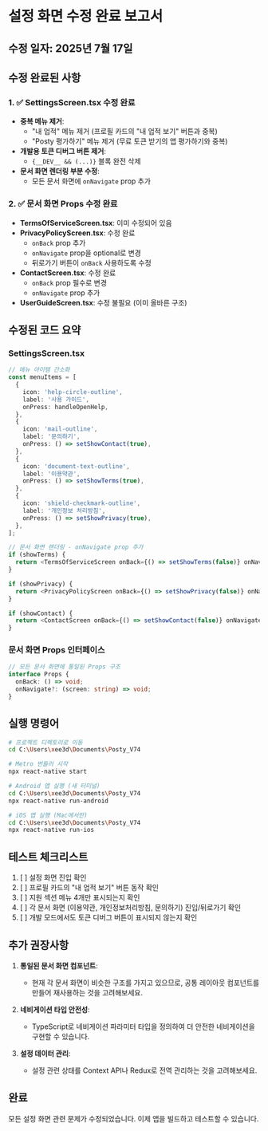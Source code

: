 # 설정 화면 수정 완료 보고서

## 수정 일자: 2025년 7월 17일

## 수정 완료된 사항

### 1. ✅ SettingsScreen.tsx 수정 완료
- **중복 메뉴 제거**:
  - "내 업적" 메뉴 제거 (프로필 카드의 "내 업적 보기" 버튼과 중복)
  - "Posty 평가하기" 메뉴 제거 (무료 토큰 받기의 앱 평가하기와 중복)
- **개발용 토큰 디버그 버튼 제거**:
  - `{__DEV__ && (...)}` 블록 완전 삭제
- **문서 화면 렌더링 부분 수정**:
  - 모든 문서 화면에 `onNavigate` prop 추가

### 2. ✅ 문서 화면 Props 수정 완료
- **TermsOfServiceScreen.tsx**: 이미 수정되어 있음
- **PrivacyPolicyScreen.tsx**: 수정 완료
  - `onBack` prop 추가
  - `onNavigate` prop을 optional로 변경
  - 뒤로가기 버튼이 `onBack` 사용하도록 수정
- **ContactScreen.tsx**: 수정 완료
  - `onBack` prop 필수로 변경
  - `onNavigate` prop 추가
- **UserGuideScreen.tsx**: 수정 불필요 (이미 올바른 구조)

## 수정된 코드 요약

### SettingsScreen.tsx
```typescript
// 메뉴 아이템 간소화
const menuItems = [
  {
    icon: 'help-circle-outline',
    label: '사용 가이드',
    onPress: handleOpenHelp,
  },
  {
    icon: 'mail-outline',
    label: '문의하기',
    onPress: () => setShowContact(true),
  },
  {
    icon: 'document-text-outline',
    label: '이용약관',
    onPress: () => setShowTerms(true),
  },
  {
    icon: 'shield-checkmark-outline',
    label: '개인정보 처리방침',
    onPress: () => setShowPrivacy(true),
  },
];

// 문서 화면 렌더링 - onNavigate prop 추가
if (showTerms) {
  return <TermsOfServiceScreen onBack={() => setShowTerms(false)} onNavigate={onNavigate} />;
}

if (showPrivacy) {
  return <PrivacyPolicyScreen onBack={() => setShowPrivacy(false)} onNavigate={onNavigate} />;
}

if (showContact) {
  return <ContactScreen onBack={() => setShowContact(false)} onNavigate={onNavigate} />;
}
```

### 문서 화면 Props 인터페이스
```typescript
// 모든 문서 화면에 통일된 Props 구조
interface Props {
  onBack: () => void;
  onNavigate?: (screen: string) => void;
}
```

## 실행 명령어

```bash
# 프로젝트 디렉토리로 이동
cd C:\Users\xee3d\Documents\Posty_V74

# Metro 번들러 시작
npx react-native start

# Android 앱 실행 (새 터미널)
cd C:\Users\xee3d\Documents\Posty_V74
npx react-native run-android

# iOS 앱 실행 (Mac에서만)
cd C:\Users\xee3d\Documents\Posty_V74
npx react-native run-ios
```

## 테스트 체크리스트

1. [ ] 설정 화면 진입 확인
2. [ ] 프로필 카드의 "내 업적 보기" 버튼 동작 확인
3. [ ] 지원 섹션 메뉴 4개만 표시되는지 확인
4. [ ] 각 문서 화면 (이용약관, 개인정보처리방침, 문의하기) 진입/뒤로가기 확인
5. [ ] 개발 모드에서도 토큰 디버그 버튼이 표시되지 않는지 확인

## 추가 권장사항

1. **통일된 문서 화면 컴포넌트**: 
   - 현재 각 문서 화면이 비슷한 구조를 가지고 있으므로, 공통 레이아웃 컴포넌트를 만들어 재사용하는 것을 고려해보세요.

2. **네비게이션 타입 안전성**:
   - TypeScript로 네비게이션 파라미터 타입을 정의하여 더 안전한 네비게이션을 구현할 수 있습니다.

3. **설정 데이터 관리**:
   - 설정 관련 상태를 Context API나 Redux로 전역 관리하는 것을 고려해보세요.

## 완료

모든 설정 화면 관련 문제가 수정되었습니다. 이제 앱을 빌드하고 테스트할 수 있습니다.
